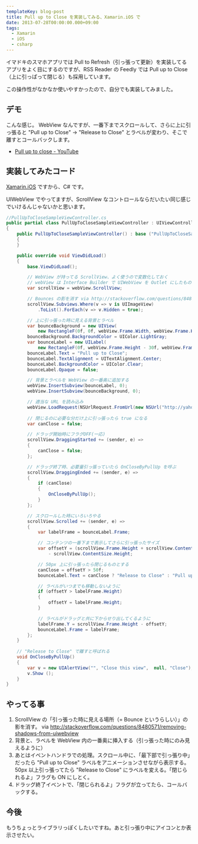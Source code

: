 ```yaml
---
templateKey: blog-post
title: Pull up to Close を実装してみる、Xamarin.iOS で
date: 2013-07-28T00:00:00.000+09:00
tags:
  - Xamarin
  - iOS
  - csharp
---
```

イマドキのスマホアプリでは Pull to Refresh（引っ張って更新）を実装してるアプリをよく目にするのですが、RSS Reader の Feedly では Pull up to Close（上に引っぱって閉じる）も採用しています。

この操作性がなかなか使いやすかったので、自分でも実装してみました。
<!--more-->
## デモ

こんな感じ。
WebView なんですが、一番下までスクロールして、さらに上に引っ張ると "Pull up to Close" → "Release to Close" とラベルが変わり、そこで離すとコールバックします。

* [Pull up to close - YouTube](https://www.youtube.com/embed/AP6xPqwwXMI?feature=player_detailpage)

## 実装してみたコード

[Xamarin.iOS](http://xamarin.com/) ですから、C# です。

UIWebView でやってますが、ScrollView なコントロールならだいたい同じ感じでいけるんじゃないかと思います。

```csharp
//PullUpToCloseSampleViewController.cs
public partial class PullUpToCloseSampleViewController : UIViewController
{
    public PullUpToCloseSampleViewController() : base ("PullUpToCloseSampleViewController", null)
    {
    }

    public override void ViewDidLoad()
    {
        base.ViewDidLoad();

        // WebView が持ってる ScrollView、よく使うので変数化しておく
        // webView は Interface Builder で UIWebView を Outlet にしたもの。
        var scrollView = webView.ScrollView;

        // Bounces の影を消す via http://stackoverflow.com/questions/8480571/removing-shadows-from-uiwebview
        scrollView.Subviews.Where(v => v is UIImageView)
            .ToList().ForEach(v => v.Hidden = true);

        // 上に引っ張った時に見える背景とラベル
        var bounceBackground = new UIView(
            new RectangleF(0f, 0f, webView.Frame.Width, webView.Frame.Height));
        bounceBackground.BackgroundColor = UIColor.LightGray;
        var bounceLabel = new UILabel(
            new RectangleF(0f, webView.Frame.Height - 30f, webView.Frame.Width, 30f));
        bounceLabel.Text = "Pull up to Close";
        bounceLabel.TextAlignment = UITextAlignment.Center;
        bounceLabel.BackgroundColor = UIColor.Clear;
        bounceLabel.Opaque = false;

        // 背景とラベルを WebView の一番奥に追加する
        webView.InsertSubview(bounceLabel, 0);
        webView.InsertSubview(bounceBackground, 0);

        // 適当な URL を読み込み
        webView.LoadRequest(NSUrlRequest.FromUrl(new NSUrl("http://yahoo.co.jp/")));
		
        // 閉じるのに必要な分だけ上に引っ張ったら true になる
        var canClose = false;

        // ドラッグ開始時にフラグOFF(一応)
        scrollView.DraggingStarted += (sender, e) => 
        {
            canClose = false;
        };

        // ドラッグ終了時、必要量引っ張っていたら OnCloseByPullUp を呼ぶ
        scrollView.DraggingEnded += (sender, e) => 
        {
            if (canClose)
            {
                OnCloseByPullUp();
            }
        };

        // スクロールした時にいろいろやる
        scrollView.Scrolled += (sender, e) => 
        {
            var labelFrame = bounceLabel.Frame;

            // コンテンツの一番下まで表示してさらに引っ張ったサイズ
            var offsetY = (scrollView.Frame.Height + scrollView.ContentOffset.Y) 
                - scrollView.ContentSize.Height;

            // 50px 上に引っ張ったら閉じるものとする
            canClose = offsetY > 50f;
            bounceLabel.Text = canClose ? "Release to Close" : "Pull up to Close";

            // ラベルがいつまでも移動しないように
            if (offsetY > labelFrame.Height)
            {
                offsetY = labelFrame.Height;
            }

            // ラベルがドラッグと共に下からせり出してくるように
            labelFrame.Y = scrollView.Frame.Height - offsetY;
            bounceLabel.Frame = labelFrame;
        };
    }
    
    // "Release to Close" で離すと呼ばれる
    void OnCloseByPullUp()
    {
        var v = new UIAlertView("", "Close this view",  null, "Close");
        v.Show ();
    }
}
```

## やってる事

1.  ScrollView の「引っ張った時に見える場所（= Bounce というらしい）」の影を消す。 via http://stackoverflow.com/questions/8480571/removing-shadows-from-uiwebview
2. 背景と、ラベルを WebView 内の一番奥に挿入する（引っ張った時にのみ見えるように）
3. あとはイベントハンドラでの処理。スクロール中に、「最下部で引っ張り中」だったら "Pull up to Close" ラベルをアニメーションさせながら表示する。50px 以上引っ張ってたら "Release to Close" にラベルを変える。「閉じられるよ」フラグも ON にしとく。
4. ドラッグ終了イベントで、「閉じられるよ」フラグが立ってたら、コールバックする。

## 今後

もうちょっとライブラリっぽくしたいですね。あと引っ張り中にアイコンとか表示させたい。